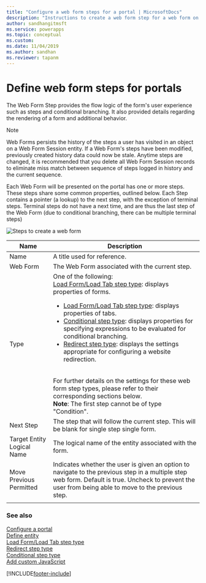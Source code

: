 ```yaml
---
title: "Configure a web form steps for a portal | MicrosoftDocs"
description: "Instructions to create a web form step for a web form on a portal."
author: sandhangitmsft
ms.service: powerapps
ms.topic: conceptual
ms.custom: 
ms.date: 11/04/2019
ms.author: sandhan
ms.reviewer: tapanm
---
```


# Define web form steps for portals

The Web Form Step provides the flow logic of the form's user experience such as steps and conditional branching. It also provided details regarding the rendering of a form and additional behavior.

> [!NOTE]
> Web Forms persists the history of the steps a user has visited in an object on a Web Form Session entity. If a Web Form's steps have been modified, previously created history data could now be stale. Anytime steps are changed, it is recommended that you delete all Web Form Session records to eliminate miss match between sequence of steps logged in history and the current sequence.

Each Web Form will be presented on the portal has one or more steps. These steps share some common properties, outlined below. Each Step contains a pointer (a lookup) to the next step, with the exception of terminal steps. Terminal steps do not have a next time, and are thus the last step of the Web Form (due to conditional branching, there can be multiple terminal steps)

![Steps to create a web form](../media/web-form-creation-steps.png "Steps to create a web form")  

| Name     | Description                                    |
|----------|------------------------------------------------|
| Name     | A title used for reference.                    |
| Web Form | The Web Form associated with the current step. |
|Type|One of the following:<br>[Load Form/Load Tab step type](load-form-step.md): displays properties of forms. <ul><li>[Load Form/Load Tab step type](load-form-step.md): displays properties of tabs.</li><li>[Conditional step type](add-conditional-step.md): displays properties for specifying expressions to be evaluated for conditional branching. </li><li>[Redirect step type](add-redirect-step.md): displays the settings appropriate for configuring a website redirection.</li></ul><br>For further details on the settings for these web form step types, please refer to their corresponding sections below.<br>**Note**: The first step cannot be of type "Condition".|
| Next Step                  | The step that will follow the current step. This will be blank for single step single form.                                                                                                            |
| Target Entity Logical Name | The logical name of the entity associated with the form.                                                                                                                                               |
| Move Previous Permitted    | Indicates whether the user is given an option to navigate to the previous step in a multiple step web form. Default is true. Uncheck to prevent the user from being able to move to the previous step. |
||

### See also

[Configure a portal](configure-portal.md)  
[Define entity](entity-forms.md)  
[Load Form/Load Tab step type](load-form-step.md)  
[Redirect step type](add-redirect-step.md)  
[Conditional step type](add-conditional-step.md)  
[Add custom JavaScript](add-custom-javascript.md)  



[!INCLUDE[footer-include](../../../includes/footer-banner.md)]